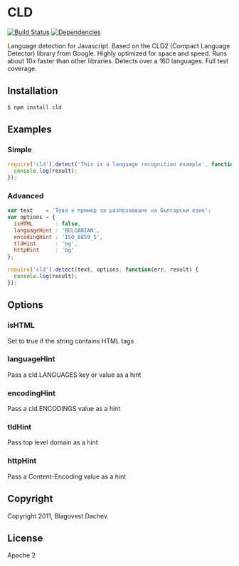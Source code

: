 # CLD
[![Build Status](https://secure.travis-ci.org/dachev/cld.png)](http://travis-ci.org/#!/dachev/cld)
[![Dependencies](https://david-dm.org/dachev/cld.png)](https://david-dm.org/dachev/cld.png)

Language detection for Javascript. Based on the CLD2 (Compact Language Detector) library from Google. Highly optimized for space and speed. Runs about 10x faster than other libraries. Detects over a 160 languages. Full test coverage.

## Installation

```bash
$ npm install cld
```

## Examples
### Simple
```js
require('cld').detect('This is a language recognition example', function(err, result) {
  console.log(result);
});
```

### Advanced
```js
var text    = 'Това е пример за разпознаване на Български език';
var options = {
  isHTML       : false,
  languageHint : 'BULGARIAN',
  encodingHint : 'ISO_8859_5',
  tldHint      : 'bg',
  httpHint     : 'bg'
};

require('cld').detect(text, options, function(err, result) {
  console.log(result);
});
```


## Options

### isHTML

Set to true if the string contains HTML tags

### languageHint

Pass a cld.LANGUAGES key or value as a hint

### encodingHint

Pass a cld.ENCODINGS value as a hint

### tldHint

Pass top level domain as a hint

### httpHint

Pass a Content-Encoding value as a hint

## Copyright
Copyright 2011, Blagovest Dachev.

## License
Apache 2